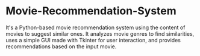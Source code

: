 # Movie-Recommendation-System
It's a Python-based movie recommendation system using the content of movies to suggest similar ones. It analyzes movie genres to find similarities, uses a simple GUI made with Tkinter for user interaction, and provides recommendations based on the input movie.

